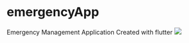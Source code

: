 # emergencyApp
Emergency Management Application Created with flutter
![]("assets/demo/ezgif.com-video-to-gif")
